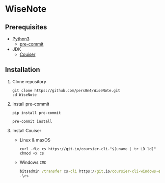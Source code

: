# WiseNote

## Prerequisites

- [Python3](https://www.python.org/)
  - [pre-commit](https://pre-commit.com/)
- JDK
  - [Couiser](https://get-coursier.io/)

## Installation

1. Clone repository

   ```shell
   git clone https://github.com/pers0n4/WiseNote.git
   cd WiseNote
   ```

2. Install pre-commit

   ```shell
   pip install pre-commit

   pre-commit install
   ```

3. Install Couiser

   - Linux & maxOS

     ```shell
     curl -fLo cs https://git.io/coursier-cli-"$(uname | tr LD ld)"
     chmod +x cs
     ```

   - Windows `CMD`

     ```cmd
     bitsadmin /transfer cs-cli https://git.io/coursier-cli-windows-exe "%cd%\cs.exe"
     .\cs
     ```
